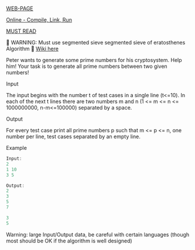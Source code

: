 [WEB-PAGE](http://www.spoj.com/problems/PRIME1/)

[Online - Compile, Link, Run](http://ideone.com/6FSow4)

[MUST READ](http://turjachaudhuri.wordpress.com/2013/12/14/spoj-prime-1-segmented-sieve-of-eratosthenes/)

:facepunch: WARNING: Must use segmented sieve segmented sieve of eratosthenes Algorithm :facepunch: [Wiki here](http://en.wikipedia.org/wiki/Sieve_of_Eratosthenes)

Peter wants to generate some prime numbers for his cryptosystem. Help him! Your task is to generate all prime numbers between two given numbers!

Input

The input begins with the number t of test cases in a single line (t<=10). In each of the next t lines there are two numbers m and n (1 <= m <= n <= 1000000000, n-m<=100000) separated by a space.

Output

For every test case print all prime numbers p such that m <= p <= n, one number per line, test cases separated by an empty line.

Example

``` cpp
Input:
2
1 10
3 5

Output:
2
3
5
7

3
5
```

Warning: large Input/Output data, be careful with certain languages (though most should be OK if the algorithm is well designed)
